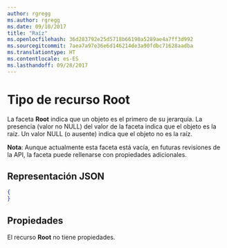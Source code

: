 ```yaml
---
author: rgregg
ms.author: rgregg
ms.date: 09/10/2017
title: "Raíz"
ms.openlocfilehash: 36d283792e25d5718b66190a5289ae4a7ff3d992
ms.sourcegitcommit: 7aea7a97e36e6d146214de3a90fdbc71628aadba
ms.translationtype: HT
ms.contentlocale: es-ES
ms.lasthandoff: 09/28/2017
---
```

# <a name="root-resource-type"></a>Tipo de recurso Root

La faceta **Root** indica que un objeto es el primero de su jerarquía.
La presencia (valor no NULL) del valor de la faceta indica que el objeto es la raíz.
Un valor NULL (o ausente) indica que el objeto no es la raíz.

**Nota**: Aunque actualmente esta faceta está vacía, en futuras revisiones de la API, la faceta puede rellenarse con propiedades adicionales.

## <a name="json-representation"></a>Representación JSON

<!-- { "blockType": "resource", "@type": "microsoft.graph.root" } -->

```json
{
}
```

## <a name="properties"></a>Propiedades

El recurso **Root** no tiene propiedades.


<!-- {
  "type": "#page.annotation",
  "section": "documentation",
  "tocPath": "Facets/Root"
} -->

